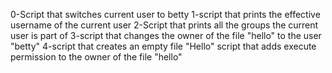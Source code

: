0-Script that switches current user to betty
1-script that prints the effective username of the current user
2-Script that prints all the groups the current user is part of
3-script that changes the owner of the file "hello" to the user "betty"
4-script that creates an empty file "Hello"
script that adds execute permission to the owner of the file "hello"

